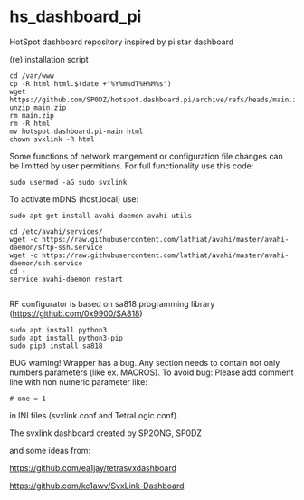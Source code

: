 # hs_dashboard_pi
HotSpot dashboard repository inspired by pi star dashboard


(re) installation script

```
cd /var/www
cp -R html html.$(date +"%Y%m%dT%H%M%s")
wget https://github.com/SP0DZ/hotspot.dashboard.pi/archive/refs/heads/main.zip
unzip main.zip
rm main.zip
rm -R html
mv hotspot.dashboard.pi-main html
chown svxlink -R html
```

Some functions of network mangement or configuration file changes can be limitted by user permitions.
For full functionality use this code: 

```
sudo usermod -aG sudo svxlink
```

To activate mDNS (host.local) use:
```
sudo apt-get install avahi-daemon avahi-utils

cd /etc/avahi/services/
wget -c https://raw.githubusercontent.com/lathiat/avahi/master/avahi-daemon/sftp-ssh.service
wget -c https://raw.githubusercontent.com/lathiat/avahi/master/avahi-daemon/ssh.service
cd -
service avahi-daemon restart
 
```

RF configurator is based on sa818 programming library (https://github.com/0x9900/SA818)
```
sudo apt install python3
sudo apt install python3-pip
sudo pip3 install sa818
```


BUG warning!
Wrapper has a bug. Any section needs to contain not only numbers parameters (like ex. MACROS).
To avoid bug:
Please add comment line with non numeric parameter like:
```
# one = 1
```
in INI files (svxlink.conf and TetraLogic.conf). 

The svxlink dashboard created by SP2ONG, SP0DZ

and some ideas from:

https://github.com/ea1jay/tetrasvxdashboard

https://github.com/kc1awv/SvxLink-Dashboard




